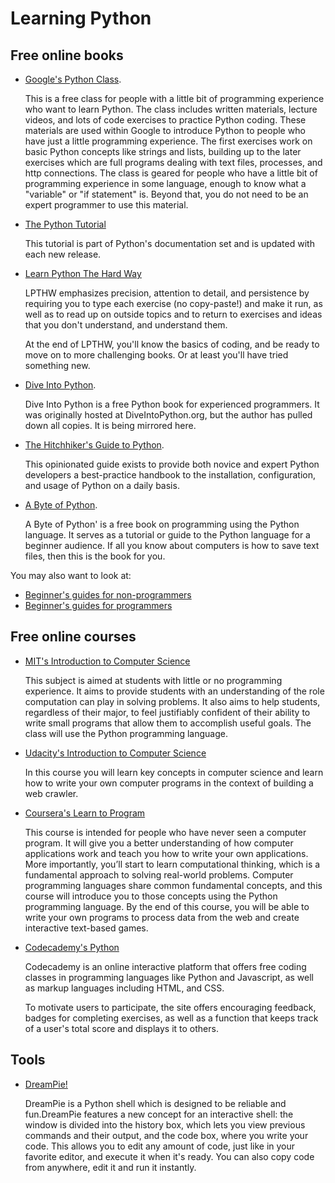# Learning Python

## Free online books

- [Google's Python Class](http://code.google.com/edu/languages/google-python-class/index.html).

  This is a free class for people with a little bit of programming experience
  who want to learn Python. The class includes written materials, lecture
  videos, and lots of code exercises to practice Python coding. These
  materials are used within Google to introduce Python to people who have just
  a little programming experience. The first exercises work on basic Python
  concepts like strings and lists, building up to the later exercises which
  are full programs dealing with text files, processes, and http connections.
  The class is geared for people who have a little bit of programming
  experience in some language, enough to know what a "variable" or "if
  statement" is. Beyond that, you do not need to be an expert programmer to
  use this material.

- [The Python Tutorial](http://docs.python.org/tutorial/)

  This tutorial is part of Python's documentation set and is updated with each
  new release.

- [Learn Python The Hard Way](http://learnpythonthehardway.org/book/)

  LPTHW emphasizes precision, attention to detail, and persistence by
  requiring you to type each exercise (no copy-paste!) and make it run, as
  well as to read up on outside topics and to return to exercises and ideas
  that you don't understand, and understand them.

  At the end of LPTHW, you'll know the basics of coding, and be ready to move
  on to more challenging books. Or at least you'll have tried something new.

- [Dive Into Python](http://www.diveintopython.net/).

  Dive Into Python is a free Python book for experienced programmers. It was
  originally hosted at DiveIntoPython.org, but the author has pulled down all
  copies. It is being mirrored here.

- [The Hitchhiker's Guide to Python](http://docs.python-guide.org/en/latest/index.html).

  This opinionated guide exists to provide both novice and expert Python
  developers a best-practice handbook to the installation, configuration, and
  usage of Python on a daily basis.

- [A Byte of Python](http://www.swaroopch.org/notes/Python).

  A Byte of Python' is a free book on programming using the Python language. It serves as a tutorial or guide to the Python language for a beginner audience. If all you know about computers is how to save text files, then this is the book for you. 

You may also want to look at:

- [Beginner's guides for non-programmers](http://wiki.python.org/moin/BeginnersGuide/NonProgrammers)
- [Beginner's guides for programmers](http://wiki.python.org/moin/BeginnersGuide/Programmers)

## Free online courses

- [MIT's Introduction to Computer Science](http://ocw.mit.edu/courses/electrical-engineering-and-computer-science/6-00-introduction-to-computer-science-and-programming-fall-2008/?r=iTunes)

  This subject is aimed at students with little or no programming experience.
  It aims to provide students with an understanding of the role computation
  can play in solving problems. It also aims to help students, regardless of
  their major, to feel justifiably confident of their ability to write small
  programs that allow them to accomplish useful goals. The class will use the
  Python programming language.

- [Udacity's Introduction to Computer Science](http://www.udacity.com/overview/Course/cs101/CourseRev/apr2012)

  In this course you will learn key concepts in computer science and learn how
  to write your own computer programs in the context of building a web
  crawler.

- [Coursera's Learn to Program](https://www.coursera.org/course/programming1)

  This course is intended for people who have never seen a computer program.
  It will give you a better understanding of how computer applications work
  and teach you how to write your own applications. More importantly, you’ll
  start to learn computational thinking, which is a fundamental approach to
  solving real-world problems. Computer programming languages share common
  fundamental concepts, and this course will introduce you to those concepts
  using the Python programming language. By the end of this course, you will
  be able to write your own programs to process data from the web and create
  interactive text-based games.

- [Codecademy's Python](http://www.codecademy.com/tracks/python)

  Codecademy is an online interactive platform that offers free coding classes
  in programming languages like Python and Javascript, as well as markup
  languages including HTML, and CSS.

  To motivate users to participate, the site offers encouraging feedback,
  badges for completing exercises, as well as a function that keeps track of a
  user's total score and displays it to others.

## Tools

- [DreamPie!](http://dreampie.sourceforge.net/)

  DreamPie is a Python shell which is designed to be reliable and fun.DreamPie features a new concept for an interactive shell: the window is divided into the history box, which lets you view previous commands and their output, and the code box, where you write your code. This allows you to edit any amount of code, just like in your favorite editor, and execute it when it's ready. You can also copy code from anywhere, edit it and run it instantly.
